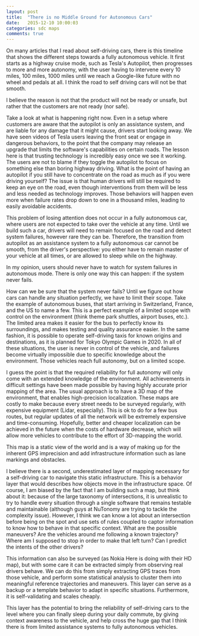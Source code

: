 ```yaml
---
layout: post
title:  "There is no Middle Ground for Autonomous Cars"
date:   2015-12-10 10:00:03
categories: sdc maps
comments: true
---
```


On many articles that I read about self-driving cars, there is this timeline that shows the different steps towards a fully autonomous vehicle. It first starts as a highway cruise mode, such as Tesla's Autopilot, then progresses to more and more autonomy, with the user having to intervene every 10 miles, 100 miles, 1000 miles until we reach a Google-like future with no wheel and pedals at all. I think the road to self driving cars will not be that smooth.

I believe the reason is not that the product will not be ready or unsafe, but rather that the customers are not ready (nor safe).

Take a look at what is happening right now. Even in a setup where customers are aware that the autopilot is only an assistance system, and are liable for any damage that it might cause, drivers start looking away. We have seen videos of Tesla users leaving the front seat or engage in dangerous behaviors, to the point that the company may release an upgrade that limits the software's capabilities on certain roads. The lesson here is that trusting technology is incredibly easy once we see it working. The users are not to blame if they toggle the autopilot to focus on something else than boring highway driving. What is the point of having an autopilot if you still have to concentrate on the road as much as if you were driving yourself? The issue is that human drivers will still be required to keep an eye on the road, even though interventions from them will be less and less needed as technology improves. Those behaviors will happen even more when failure rates drop down to one in a thousand miles, leading to easily avoidable accidents.

This problem of losing attention does not occur in a fully autonomous car, where users are not expected to take over the vehicle at any time. Until we build such a car, drivers will need to remain focused on the road and detect system failures, however rare they can be. Therefore, the transition from autopilot as an assistance system to a fully autonomous car cannot be smooth, from the driver's perspective: you either have to remain master of your vehicle at all times, or are allowed to sleep while on the highway.

In my opinion, users should never have to watch for system failures in autonomous mode. There is only one way this can happen: if the system never fails.

How can we be sure that the system never fails? Until we figure out how cars can handle any situation perfectly, we have to limit their scope.
Take the example of autonomous buses, that start arriving in Switzerland, France, and the US to name a few. This is a perfect example of a limited scope with control on the environment (think theme park shuttles, airport buses, etc.). The limited area makes it easier for the bus to perfectly know its surroundings, and makes testing and quality assurance easier. In the same fashion, it is possible to operate self-driving taxis for known origins and destinations, as it is planned for Tokyo Olympic Games in 2020. In all of these situations, the user is never in control of the vehicle, and failures become virtually impossible due to specific knowledge about the environment. Those vehicles reach full autonomy, but on a limited scope.

I guess the point is that the required reliability for full autonomy will only come with an extended knowledge of the environment. All achievements in difficult settings have been made possible by having highly accurate prior mapping of the area. The usual approach is to have a 3D map of the environment, that enables high-precision localization. These maps are costly to make because every street needs to be surveyed regularly, with expensive equipment (Lidar, especially). This is ok to do for a few bus routes, but regular updates of all the network will be extremely expensive and time-consuming. Hopefully, better and cheaper localization can be achieved in the future when the costs of hardware decrease, which will allow more vehicles to contribute to the effort of 3D-mapping the world.

This map is a static view of the world and is a way of making up for the inherent GPS imprecision and add infrastructure information such as lane markings and obstacles. 

I believe there is a second, underestimated layer of mapping necessary for a self-driving car to navigate this static infrastructure. This is a behavior layer that would describes how objects move in the infrastructure space. Of course, I am biased by the fact that I am building such a map, but think about it: because of the large taxonomy of intersections, it is unrealistic to try to handle every situation through a single software that remains testable and maintainable (although guys at NuTonomy are trying to tackle the complexity issue). However, I think we can know a lot about an intersection before being on the spot and use sets of rules coupled to captor information to know how to behave in that specific context. What are the possible maneuvers? Are the vehicles around me following a known trajectory? Where am I supposed to stop in order to make that left turn? Can I predict the intents of the other drivers?

This information can also be surveyed (as Nokia Here is doing with their HD map), but with some care it can be extracted simply from observing real drivers behave. We can do this from simply extracting GPS traces from those vehicle, and perform some statistical analysis to cluster them into meaningful reference trajectories and maneuvers. This layer can serve as a backup or a template behavior to adapt in specific situations. Furthermore, it is self-validating and scales cheaply. 

This layer has the potential to bring the reliability of self-driving cars to the level where you can finally sleep during your daily commute, by giving context awareness to the vehicle, and help cross the huge gap that I think there is from limited assistance systems to fully autonomous vehicles.

